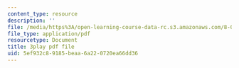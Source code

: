 ```yaml
---
content_type: resource
description: ''
file: /media/https%3A/open-learning-course-data-rc.s3.amazonaws.com/8-06-quantum-physics-iii-spring-2018/5ef932c89185beaa6a220720ea66dd36_qk6l3z5ab0o.pdf
file_type: application/pdf
resourcetype: Document
title: 3play pdf file
uid: 5ef932c8-9185-beaa-6a22-0720ea66dd36
---
```

